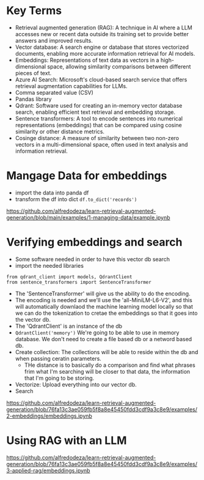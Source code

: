 # Key Terms
- Retrieval augmented generation (RAG): A technique in AI where a LLM accesses new or recent data outside its training set to provide better answers and improved results.
- Vector database: A search engine or database that stores vectorized documents, enabling more accurate information retrieval for AI models.
- Embeddings: Representations of text data as vectors in a high-dimensional space, allowing similarity comparisons between different pieces of text.
- Azure AI Search: Microsoft's cloud-based search service that offers retrieval augmentation capabilities for LLMs.
- Comma separated value (CSV)
- Pandas library
- Qdrant: Software used for creating an in-memory vector database search, enabling efficient text retrieval and embedding storage.
- Sentence transformers: A tool to encode sentences into numerical representations (embeddings) that can be compared using cosine similarity or other distance metrics.
- Cosinge distance: A measure of similarity between two non-zero vectors in a multi-dimensional space, often used in text analysis and information retrieval.

# Mangage Data for embeddings
- import the data into panda df
- transform the df into dict ```df.to_dict('records')```

https://github.com/alfredodeza/learn-retrieval-augmented-generation/blob/main/examples/1-managing-data/example.ipynb

# Verifying embeddings and search
- Some software needed in order to have this vector db search
- import the needed libraries

```
from qdrant_client import models, QdrantClient
from sentence_transformers import SentenceTransformer
```
- The 'SentenceTransformer' will give us the ability to do the encoding.
- The encoding is needed and we'll use the 'all-MiniLM-L6-V2', and this will automatically downlaod the machine learning model locally so that we can do the tokenization to cretae the embeddings so that it goes into the vector db.
- The 'QdrantClient' is an instance of the db
- ```QdrantClient('memory')``` We're going to be able to use in memory database. We don't need to create a file based db or a netword based db.
- Create collection: The collections will be able to reside within the db and when passing ceratin parameters.
  + THe distance is to basically do a comparison and find what phrases frim what I'm searching will be closer to that data, the information that I'm going to be storing.
- Vectorize: Upload everything into our vector db.
- Search

https://github.com/alfredodeza/learn-retrieval-augmented-generation/blob/76fa13c3ae059fb5f8a8e45450fdd3cdf9a3c8e9/examples/2-embeddings/embeddings.ipynb

# Using RAG with an LLM

https://github.com/alfredodeza/learn-retrieval-augmented-generation/blob/76fa13c3ae059fb5f8a8e45450fdd3cdf9a3c8e9/examples/3-applied-rag/embeddings.ipynb


